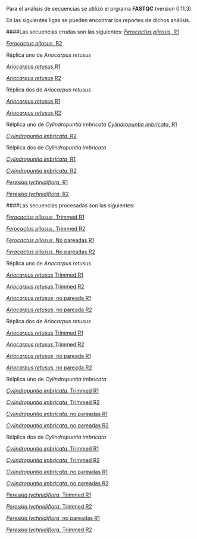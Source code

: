 Para el análisis de secuencias se utilizó el prgrama **FASTQC** (version 0.11.3)

En las siguientes ligas se pueden encontrar los reportes de dichos análisis.

####Las secuencias crudas son las siguientes:
[*Ferocactus pilosus*, R1](../file:///media/emilio/KINGSTON/Datos_crudos/T-TERRAZAS-890C-041215_R1_fastqc.html)

[*Ferocactus pilosus*, R2](file:///media/emilio/KINGSTON/Datos_crudos/T-TERRAZAS-890C-041215_R2_fastqc.html)

Réplica uno de *Ariocarpus retusus*

[*Ariocarpus retusus*,R1](file:///media/emilio/KINGSTON/Datos_crudos/T-TERRAZAS-A2C-041215_R1_fastqc.html)

[*Ariocarpus retusus*,R2](file:///media/emilio/KINGSTON/Datos_crudos/T-TERRAZAS-A2C-041215_R2_fastqc.html)

Réplica dos de *Ariocarpus retusus*

[*Ariocarpus retusus*,R1](file:///media/emilio/KINGSTON/Datos_crudos/T-TERRAZAS-A2K-041215_R1_fastqc.html)

[*Ariocarpus retusus*,R2](file:///media/emilio/KINGSTON/Datos_crudos/T-TERRAZAS-A2K-041215_R2_fastqc.html)

Rélplica uno de *Cylindropuntia imbricata*
[*Cylindropuntia imbricata*, R1](file:///media/emilio/KINGSTON/Datos_crudos/T-TERRAZAS-CoC-041215_R1_fastqc.html)

[*Cylindropuntia imbricata*, R2](file:///media/emilio/KINGSTON/Datos_crudos/T-TERRAZAS-CoC-041215_R2_fastqc.html)

Rélplica dos de *Cylindropuntia imbricata*

[*Cylindropuntia imbricata*, R1](file:///media/emilio/KINGSTON/Datos_crudos/T-TERRAZAS-CoK-041215_R1_fastqc.html)

[*Cylindropuntia imbricata*, R2](file:///media/emilio/KINGSTON/Datos_crudos/T-TERRAZAS-CoK-041215_R2_fastqc.html)

[*Pereskia lychnidiflora*, R1](file:///media/emilio/KINGSTON/Datos_crudos/T-TERRAZAS-P3C-041215_R1_fastqc.html)

[*Pereskia lychnidiflora*, R2](file:///media/emilio/KINGSTON/Datos_crudos/T-TERRAZAS-P3C-041215_R2_fastqc.html)

####Las secuencias procesadas son las siguientes:

[*Ferocactus pilosus*, Trimmed R1](file:///media/emilio/KINGSTON/Datos_procesados/890C.trimmed_R1_fastqc.html)

[*Ferocactus pilosus*, Trimmed R2](file:///media/emilio/KINGSTON/Datos_procesados/890C.trimmed_R2_fastqc.html) 

[*Ferocactus pilosus*, No pareadas R1](file:///media/emilio/KINGSTON/Datos_procesados/890C.unpaired_R1_fastqc.html)

[*Ferocactus pilosus*, No pareadas R2](file:///media/emilio/KINGSTON/Datos_procesados/890.unpaired_R2_fastqc.html)

Réplica uno de *Ariocarpus retusus*

[*Ariocarpus retusus*,Trimmed R1](file:///media/emilio/KINGSTON/Datos_procesados/A2C.trimmed_R1_fastqc.html)

[*Ariocarpus retusus*,Trimmed R2](file:///media/emilio/KINGSTON/Datos_procesados/A2C.trimmed_R2_fastqc.html)

[*Ariocarpus retusus*, no pareada R1](file:///media/emilio/KINGSTON/Datos_procesados/A2C.unpaired_R1_fastqc.html)

[*Ariocarpus retusus*, no pareada R2](file:///media/emilio/KINGSTON/Datos_procesados/A2C.unpaired_R2_fastqc.html)

Réplica dos de *Ariocarpus retusus*

[*Ariocarpus retusus*,Trimmed R1](file:///media/emilio/KINGSTON/Datos_procesados/A2K.trimmed_R1_fastqc.html)

[*Ariocarpus retusus*,Trimmed R2](file:///media/emilio/KINGSTON/Datos_procesados/A2K.trimmed_R2_fastqc.html)

[*Ariocarpus retusus*, no pareada R1](file:///media/emilio/KINGSTON/Datos_procesados/A2K.unpaired_R1_fastqc.html)

[*Ariocarpus retusus*, no pareada R2](file:///media/emilio/KINGSTON/Datos_procesados/A2K.unpaired_R2_fastqc.html)

Rélplica uno de *Cylindropuntia imbricata*

[*Cylindropuntia imbricata*, Trimmed R1](file:///media/emilio/KINGSTON/Datos_procesados/CoC.trimmed_R1_fastqc.html)

[*Cylindropuntia imbricata*, Trimmed R2](file:///media/emilio/KINGSTON/Datos_procesados/CoC.trimmed_R2_fastqc.html)

[*Cylindropuntia imbricata*, no pareadas R1](file:///media/emilio/KINGSTON/Datos_procesados/CoC.unpaired_R1_fastqc.html)

[*Cylindropuntia imbricata*, no pareadas R2](file:///media/emilio/KINGSTON/Datos_procesados/CoC.unpaired_R2_fastqc.html)

Rélplica dos de *Cylindropuntia imbricata*

[*Cylindropuntia imbricata*, Trimmed R1](file:///media/emilio/KINGSTON/Datos_procesados/CoK.trimmed_R1_fastqc.html)

[*Cylindropuntia imbricata*, Trimmed R2](file:///media/emilio/KINGSTON/Datos_procesados/CoK.trimmed_R2_fastqc.html)

[*Cylindropuntia imbricata*, no pareadas R1](file:///media/emilio/KINGSTON/Datos_procesados/CoK.unpaired_R1_fastqc.html)

[*Cylindropuntia imbricata*, no pareadas R2](file:///media/emilio/KINGSTON/Datos_procesados/CoK.unpaired_R2_fastqc.html)

[*Pereskia lychnidiflora*, Trimmed R1](file:///media/emilio/KINGSTON/Datos_procesados/P3C.trimmed_R1_fastqc.html)

[*Pereskia lychnidiflora*, Trimmed R2](file:///media/emilio/KINGSTON/Datos_procesados/P3C.trimmed_R2_fastqc.html)

[*Pereskia lychnidiflora*, no pareadas R1](file:///media/emilio/KINGSTON/Datos_procesados/P3C.unpaired_R1_fastqc.html)

[*Pereskia lychnidiflora*, Trimmed R2](file:///media/emilio/KINGSTON/Datos_procesados/P3C.unpaired_R2_fastqc.html)
